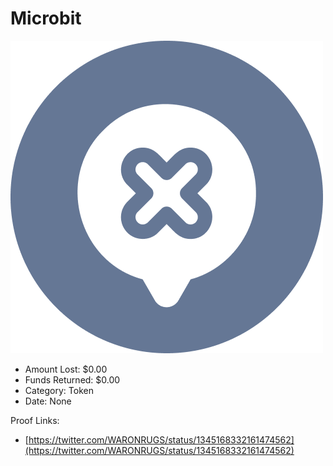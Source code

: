 # Microbit
![Microbit](/rektimages/Microbit.png)
- Amount Lost: $0.00
- Funds Returned: $0.00
- Category: Token
- Date: None



Proof Links:
- [https://twitter.com/WARONRUGS/status/1345168332161474562](https://twitter.com/WARONRUGS/status/1345168332161474562)



